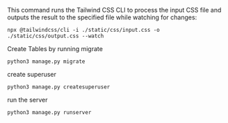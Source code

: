 This command runs the Tailwind CSS CLI to process the input CSS file and outputs the result to the specified file while watching for changes:

```
npx @tailwindcss/cli -i ./static/css/input.css -o ./static/css/output.css --watch
```

Create Tables by running migrate
```
python3 manage.py migrate
```

create superuser
```
python3 manage.py createsuperuser
```

run the server
```
python3 manage.py runserver
```